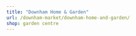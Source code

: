 ```yaml
---
title: "Downham Home & Garden"
url: /downham-market/downham-home-and-garden/
shop: garden centre
---
```

